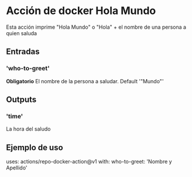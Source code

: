 # Acción de docker Hola Mundo

Esta acción imprime "Hola Mundo" o "Hola" + el nombre de una persona a quien saluda

## Entradas

### 'who-to-greet'
**Obligatorio** El nombre de la persona a saludar. Default '"Mundo"'

## Outputs
### 'time'
La hora del saludo

## Ejemplo de uso
uses: actions/repo-docker-action@v1
with:
	who-to-greet: 'Nombre y Apellido'
